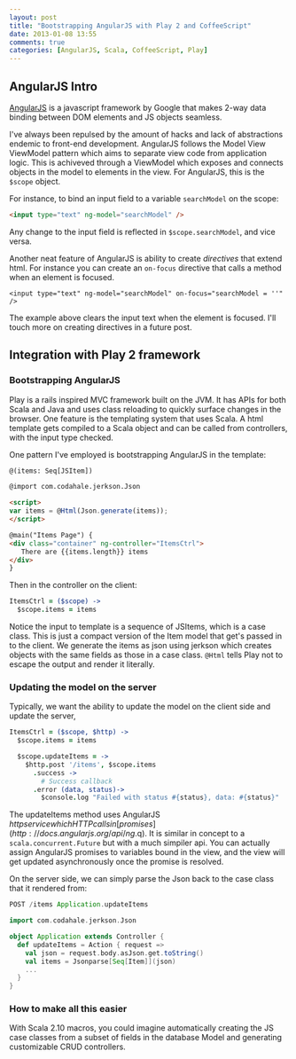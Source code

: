 ```yaml
---
layout: post
title: "Bootstrapping AngularJS with Play 2 and CoffeeScript"
date: 2013-01-08 13:55
comments: true
categories: [AngularJS, Scala, CoffeeScript, Play]
---
```


## AngularJS Intro

[AngularJS](angularjs.org) is a javascript framework by Google that makes 2-way data binding between DOM elements and JS objects seamless.

I've always been repulsed by the amount of hacks and lack of abstractions endemic to front-end development. AngularJS follows the Model View ViewModel pattern which aims to separate view code from application logic. This is achiveved through a ViewModel which exposes and connects objects in the model to elements in the view. For AngularJS, this is the `$scope` object.

For instance, to bind an input field to a variable `searchModel` on the scope:

```html
<input type="text" ng-model="searchModel" />

```

Any change to the input field is reflected in `$scope.searchModel`, and vice versa.

Another neat feature of AngularJS is ability to create *directives* that extend html. For instance you can create an `on-focus` directive that calls a method when an element is focused.

```
<input type="text" ng-model="searchModel" on-focus="searchModel = ''" />
```

The example above clears the input text when the element is focused. I'll touch more on creating directives in a future post.


## Integration with Play 2 framework


### Bootstrapping AngularJS

<!--more-->

Play is a rails inspired MVC framework built on the JVM. It has APIs for both Scala and Java and uses class reloading to quickly surface changes in the browser. One feature is the templating system that uses Scala. A html template gets compiled to a Scala object and can be called from controllers, with the input type checked.

One pattern I've employed is bootstrapping AngularJS in the template:

```html items.scala.html
@(items: Seq[JSItem])

@import com.codahale.jerkson.Json

<script>
var items = @Html(Json.generate(items));
</script>

@main("Items Page") {
<div class="container" ng-controller="ItemsCtrl">
   There are {{items.length}} items
</div>
}
```

Then in the controller on the client:

```coffeescript controllers.cofffee
ItemsCtrl = ($scope) ->
  $scope.items = items

```


Notice the input to template is a sequence of JSItems, which is a case class. This is just a compact version of the Item model that get's passed in to the client. We generate the items as json using jerkson which creates objects with the same fields as those in a case class. `@Html` tells Play not to escape the output and render it literally.

### Updating the model on the server

Typically, we want the ability to update the model on the client side and update the server,

```coffeescript controllers.cofffee
ItemsCtrl = ($scope, $http) ->
  $scope.items = items

  $scope.updateItems = ->
    $http.post '/items', $scope.items
      .success ->
        # Success callback
      .error (data, status)->
        $console.log "Failed with status #{status}, data: #{status}"

```

The updateItems method uses AngularJS $http service which HTTP calls in [promises](http://docs.angularjs.org/api/ng.$q). It is similar in concept to a `scala.concurrent.Future` but with a much simpiler api. You can actually assign AngularJS promises to variables bound in the view, and the view will get updated asynchronously once the promise is resolved.

On the server side, we can simply parse the Json back to the case class that it rendered from:

```scala routes
POST /items Application.updateItems
```

```scala Application.scala
import com.codahale.jerkson.Json

object Application extends Controller {
  def updateItems = Action { request =>
    val json = request.body.asJson.get.toString()
    val items = Jsonparse[Seq[Item]](json)
    ...
  }
}
```

### How to make all this easier

With Scala 2.10 macros, you could imagine automatically creating the JS case classes from a subset of fields in the database Model and generating customizable CRUD controllers.
